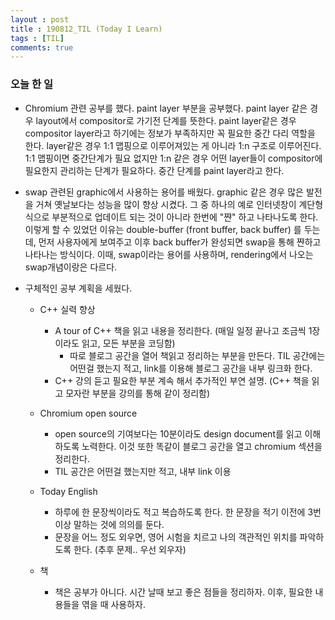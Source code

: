 ```yaml
---
layout : post
title : 190812_TIL (Today I Learn) 
tags : [TIL]
comments: true
---
```

### 오늘 한 일
- Chromium 관련 공부를 했다. paint layer 부분을 공부했다. paint layer 같은 경우 layout에서 compositor로 가기전 단계를 뜻한다. paint layer같은 경우 compositor layer라고 하기에는 정보가 부족하지만 꼭 필요한 중간 다리 역할을 한다. layer같은 경우 1:1 맵핑으로 이루어져있는 게 아니라 1:n 구조로 이루어진다. 1:1 맵핑이면 중간단계가 필요 없지만 1:n 같은 경우 어떤 layer들이 compositor에 필요한지 관리하는 단계가 필요하다. 중간 단계를 paint layer라고 한다. 
- swap 관련된 graphic에서 사용하는 용어를 배웠다. graphic 같은 경우 많은 발전을 거쳐 옛날보다는 성능을 많이 향상 시켰다. 그 중 하나의 예로 인터넷창이 계단형식으로 부분적으로 업데이트 되는 것이 아니라 한번에 "쨘" 하고 나타나도록 한다. 이렇게 할 수 있었던 이유는 double-buffer (front buffer, back buffer) 를 두는데, 먼저 사용자에게 보여주고 이후 back buffer가 완성되면 swap을 통해 쨘하고 나타나는 방식이다. 이때, swap이라는 용어를 사용하며, rendering에서 나오는 swap개념이랑은 다르다.

- 구체적인 공부 계획을 세웠다.
  - C++ 실력 향상
    - A tour of C++ 책을 읽고 내용을 정리한다. (매일 일정 끝나고 조금씩 1장이라도 읽고, 모든 부분을 코딩함) 
      - 따로 블로그 공간을 열어 책읽고 정리하는 부분을 만든다. TIL 공간에는 어떤걸 했는지 적고, link를 이용해 블로그 공간을 내부 링크화 한다. 
    - C++ 강의 듣고 필요한 부분 계속 해서 추가적인 부연 설명. (C++ 책을 읽고 모자란 부분을 강의를 통해 같이 정리함)

  - Chromium open source
    - open source의 기여보다는 10분이라도 design document를 읽고 이해하도록 노력한다. 이것 또한 똑같이 블로그 공간을 열고 chromium 섹션을 정리한다. 
    - TIL 공간은 어떤걸 했는지만 적고, 내부 link 이용 

  - Today English
    - 하루에 한 문장씩이라도 적고 복습하도록 한다. 한 문장을 적기 이전에 3번 이상 말하는 것에 의의를 둔다.
    - 문장을 어느 정도 외우면, 영어 시험을 치르고 나의 객관적인 위치를 파악하도록 한다. (추후 문제.. 우선 외우자)

  - 책
    - 책은 공부가 아니다. 시간 날때 보고 좋은 점들을 정리하자. 이후, 필요한 내용들을 엮을 때 사용하자. 

